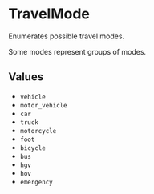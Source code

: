 # TravelMode

Enumerates possible travel modes.

Some modes represent groups of modes.

## Values

- `vehicle`
- `motor_vehicle`
- `car`
- `truck`
- `motorcycle`
- `foot`
- `bicycle`
- `bus`
- `hgv`
- `hov`
- `emergency`
